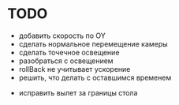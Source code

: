 # TODO
- добавить скорость по OY
- сделать нормальное перемещение камеры
- сделать точечное освещение
- разобраться с освещением
- rollBack не учитывает ускорение
- решить, что делать с оставшимся временем
+ исправить вылет за границы стола
